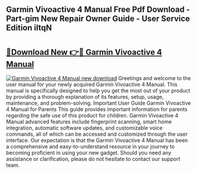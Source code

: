 ## Garmin Vivoactive 4 Manual Free Pdf Download - Part-gim New Repair Owner Guide - User Service Edition iltqN

# <h2><a href="http://bc14909.oget.top/?id=Garmin+Vivoactive+4+Manual">🔗Download New 👉🔴 Garmin Vivoactive 4 Manual</a></h2>

[![Garmin Vivoactive 4 Manual new download](https://i.imgur.com/5g1atiW.png)](http://bc14909.oget.top/?id=Garmin+Vivoactive+4+Manual)
Greetings and welcome to the user manual for your newly acquired Garmin Vivoactive 4 Manual. This manual is specifically designed to help you get the most out of your product by providing a thorough explanation of its features, setup, usage, maintenance, and problem-solving. Important User Guide Garmin Vivoactive 4 Manual for Parents This guide provides important information for parents regarding the safe use of this product for children. Garmin Vivoactive 4 Manual advanced features include fingerprint scanning, smart home integration, automatic software updates, and customizable voice commands, all of which can be accessed and customized through the user interface. Our expectation is that the Garmin Vivoactive 4 Manual has been a comprehensive and easy-to-understand resource in your journey to becoming proficient in using your new gadget. Should you need any assistance or clarification, please do not hesitate to contact our support team.
